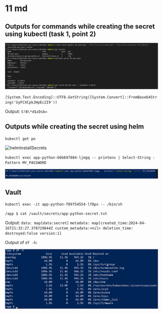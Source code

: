 # 11 md

## Outputs for commands while creating the secret using kubectl (task 1, point 2)

![kubectlProof](./attachments/kubectlProof.jpg)

`[System.Text.Encoding]::UTF8.GetString([System.Convert]::FromBase64String('UyFCXCpkJHpEc2I9'))`

Output: `S!B\*d$zDsb=`

## Outputs while creating the secret using helm  

`kubectl get po`

![helmInstallSecrets](./attachments/helmInstallSecrets.jpg)

`kubectl exec app-python-66b697884-ljmgq -- printenv | Select-String -Pattern MY_PASSWORD`

![MY_PASSWORD](./attachments/MYPASSWORD.jpg)

## Vault

`kubectl exec -it app-python-f89754554-lf8px -- /bin/sh`

`/app $ cat /vault/secrets/app-python-secret.txt`

Output: `data: map[data:secret]`
`metadata: map[created_time:2024-04-16T21:32:27.378729844Z custom_metadata:<nil> deletion_time: destroyed:false version:1]`

Output of `df -h`:

![DFH](./attachments/DFH.jpg)
